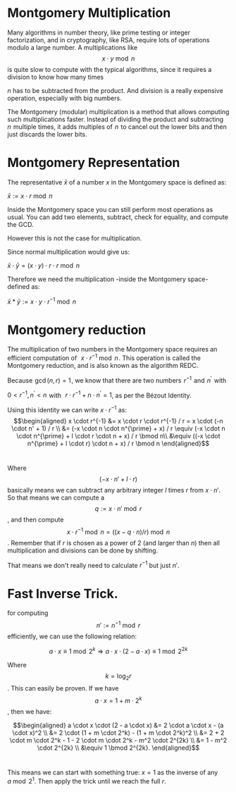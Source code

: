 # Montgomery Multiplication

Many algorithms in number theory, like prime testing or integer factorization, and in cryptography, like RSA, require lots of operations modulo a large number. A multiplications like  $$ x \cdot y \bmod n $$  is quite slow to compute with the typical algorithms, since it requires a division to know how many times  

$n$ has to be subtracted from the product. And division is a really expensive operation, especially with big numbers.

The Montgomery (modular) multiplication is a method that allows computing such multiplications faster. Instead of dividing the product and subtracting  
$n$  multiple times, it adds multiples of  $n$  to cancel out the lower bits and then just discards the lower bits.

# Montgomery Representation

The representative $\bar{x}$ of a number $x$ in the Montgomery space is defined as:

$\bar{x} := x\cdot r \bmod n$

Inside the Montgomery space you can still perform most operations as usual. You can add two elements, subtract, check for equality, and compute the GCD.

However this is not the case for multiplication.

Since normal multiplication would give us:

$\bar{x} \cdot \bar{y} = (x \cdot y) \cdot r \cdot r \bmod n$

Therefore we need the multiplication -inside the Montgomery space- defined as:

$\bar{x} * \bar{y} := x \cdot y \cdot r^{-1} \bmod n$

# Montgomery reduction

The multiplication of two numbers in the Montgomery space requires an efficient computation of  
$x \cdot r^{-1} \bmod n$ . This operation is called the Montgomery reduction, and is also known as the algorithm REDC.

Because  $\gcd(n, r) = 1$ , we know that there are two numbers  $r^{-1}$  and  $n^{\prime}$  with  

$0 < r^{-1}, n^{\prime} < n$  with
 
$r \cdot r^{-1} + n \cdot n^{\prime} = 1$, as per the Bézout Identity.

Using this identity we can write $x \cdot r^{-1}$ as:
 
$$\begin{aligned} x \cdot r^{-1} &= x \cdot r \cdot r^{-1} / r = x \cdot (-n \cdot n' + 1) / r \\ &= (-x \cdot n \cdot n^{\prime} + x) / r \equiv (-x \cdot n \cdot n^{\prime} + l \cdot r \cdot n + x) / r \bmod n\\ &\equiv ((-x \cdot n^{\prime} + l \cdot r) \cdot n + x) / r \bmod n \end{aligned}$$ 

Where $$(-x\cdot n' + l \cdot r)$$ basically means we can subtract any arbitrary
integer $l$ times $r$ from $x\cdot n'$. So that means we can compute a $$q := x \cdot n' \bmod r$$, and then
compute $$ x\cdot r^{-1} \bmod n = ((x - q\cdot n) / r) \bmod n$$. Remember that if $r$ is chosen as a
power of 2 (and larger than $n$) then all multiplication and divisions can be done by shifting.

That means we don't really need to calculate $r^{-1}$ but just $n'$.

# Fast Inverse Trick.

for computing $$n' := n^{-1} \bmod r$$ efficiently, we can use the following relation:

$$ a \cdot x \equiv 1 \bmod 2^k \Longrightarrow a \cdot x \cdot (2-a\cdot x) \equiv 1 \bmod 2^{2k} $$

Where $$k = \log_2r$$. This can easily be proven. If we have $$a \cdot x = 1 + m \cdot 2^k$$, then we have:

$$\begin{aligned} a \cdot x \cdot (2 - a \cdot x) &= 2 \cdot a \cdot x - (a \cdot x)^2 \\ &= 2 \cdot (1 + m \cdot 2^k) - (1 + m \cdot 2^k)^2 \\ &= 2 + 2 \cdot m \cdot 2^k - 1 - 2 \cdot m \cdot 2^k - m^2 \cdot 2^{2k} \\ &= 1 - m^2 \cdot 2^{2k} \\ &\equiv 1 \bmod 2^{2k}. \end{aligned}$$ 

This means we can start with something true: $x = 1$ as the inverse of any $a \bmod 2^1$. Then apply the trick until we reach the full $r$.

